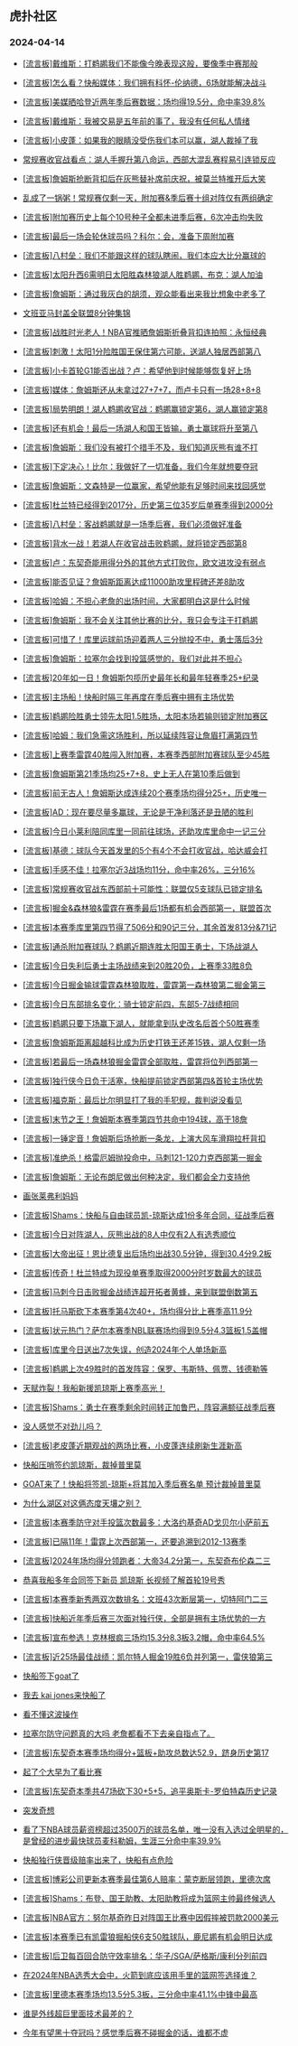 ## 虎扑社区 
### 2024-04-14

+ [[流言板]戴维斯：打鹈鹕我们不能像今晚表现这般，要像季中赛那般](https://bbs.hupu.com/625750715.html)

+ [[流言板]怎么看？快船媒体：我们拥有科怀-伦纳德，6场就能解决战斗](https://bbs.hupu.com/625748943.html)

+ [[流言板]美媒晒哈登近两年季后赛数据：场均得19.5分，命中率39.8%](https://bbs.hupu.com/625748736.html)

+ [[流言板]戴维斯：我被交易是五年前的事了，我没有任何私人情绪](https://bbs.hupu.com/625750364.html)

+ [[流言板]小皮蓬：如果我的眼睛没受伤我们本可以赢，湖人裁掉了我](https://bbs.hupu.com/625749267.html)

+ [常规赛收官战看点：湖人手握升第八命运，西部大混乱赛程易引连锁反应](https://bbs.hupu.com/625746903.html)

+ [[流言板]詹姆斯抢断背扣后在灰熊替补席前庆祝，被莫兰特推开后大笑](https://bbs.hupu.com/625747040.html)

+ [乱成了一锅粥！常规赛仅剩一天，附加赛&季后赛十组对阵仅有两组确定](https://bbs.hupu.com/625744438.html)

+ [[流言板]附加赛历史上每个10号种子全都未进季后赛，6次冲击均失败](https://bbs.hupu.com/625747320.html)

+ [[流言板]最后一场会轮休球员吗？科尔：会，准备下周附加赛](https://bbs.hupu.com/625747207.html)

+ [[流言板]八村垒：我们不能跟这样的球队瞎闹，我们本应大比分赢球的](https://bbs.hupu.com/625751727.html)

+ [[流言板]太阳升西6需明日太阳胜森林狼湖人胜鹈鹕，布克：湖人加油](https://bbs.hupu.com/625745375.html)

+ [[流言板]詹姆斯：通过我灰白的胡须，观众能看出来我比想象中老多了](https://bbs.hupu.com/625748454.html)

+ [文班亚马封盖全联盟8分钟集锦](https://bbs.hupu.com/625745890.html)

+ [[流言板]战胜时光老人！NBA官推晒詹姆斯折叠背扣连拍照：永恒经典](https://bbs.hupu.com/625746625.html)

+ [[流言板]刺激！太阳1分险胜国王保住第六可能，送湖人独居西部第八](https://bbs.hupu.com/625743378.html)

+ [[流言板]小卡首轮G1能否出战？卢：希望他到时候能够恢复好上场](https://bbs.hupu.com/625744921.html)

+ [[流言板]媒体：詹姆斯还从未拿过27+7+7，而卢卡只有一场28+8+8](https://bbs.hupu.com/625745855.html)

+ [[流言板]局势明朗！湖人鹈鹕收官战：鹈鹕赢锁定第6，湖人赢锁定第8](https://bbs.hupu.com/625744427.html)

+ [[流言板]还有机会！最后一场湖人和国王皆输，勇士赢球将升至第八](https://bbs.hupu.com/625744572.html)

+ [[流言板]詹姆斯：我们没有被打个措手不及，我们知道灰熊有谁不打](https://bbs.hupu.com/625748744.html)

+ [[流言板]下定决心！比尔：我做好了一切准备，我们今年就想要夺冠](https://bbs.hupu.com/625744740.html)

+ [[流言板]詹姆斯：文森特是一位赢家，希望他能有足够时间来找回感觉](https://bbs.hupu.com/625747688.html)

+ [[流言板]杜兰特已经得到2017分，历史第三位35岁后单赛季得到2000分](https://bbs.hupu.com/625744892.html)

+ [[流言板]八村垒：客战鹈鹕就是一场季后赛，我们必须做好准备](https://bbs.hupu.com/625751558.html)

+ [[流言板]背水一战！若湖人在收官战击败鹈鹕，就将锁定西部第8](https://bbs.hupu.com/625743943.html)

+ [[流言板]卢：东契奇能用得分外的其他方式打败你，欧文进攻没有弱点](https://bbs.hupu.com/625747655.html)

+ [[流言板]能否见证？詹姆斯距离达成11000助攻里程碑还差8助攻](https://bbs.hupu.com/625745685.html)

+ [[流言板]哈姆：不担心老詹的出场时间，大家都明白这是什么时候](https://bbs.hupu.com/625752588.html)

+ [[流言板]詹姆斯：我不会关注其他比赛的比分，我只会专注于打鹈鹕](https://bbs.hupu.com/625744877.html)

+ [[流言板]可惜了！库里运球前场迎着两人三分抛投不中，勇士落后3分](https://bbs.hupu.com/625742027.html)

+ [[流言板]詹姆斯：拉塞尔会找到投篮感觉的，我们对此并不担心](https://bbs.hupu.com/625747487.html)

+ [[流言板]20年如一日！詹姆斯包揽历史最年长和最年轻赛季25+纪录](https://bbs.hupu.com/625753254.html)

+ [[流言板]主场船！快船时隔三年再度在季后赛中拥有主场优势](https://bbs.hupu.com/625752969.html)

+ [[流言板]鹈鹕险胜勇士领先太阳1.5胜场，太阳本场若输则锁定附加赛区](https://bbs.hupu.com/625742423.html)

+ [[流言板]哈姆：我们急需这场胜利，所以延续阵容让詹眉打满第四节](https://bbs.hupu.com/625752259.html)

+ [[流言板]上赛季雷霆40胜闯入附加赛，本赛季西部附加赛球队至少45胜](https://bbs.hupu.com/625752874.html)

+ [[流言板]詹姆斯第21季场均25+7+8，史上无人在第10季后做到](https://bbs.hupu.com/625753409.html)

+ [[流言板]前无古人！詹姆斯达成连续20个赛季场均得分25+，历史唯一](https://bbs.hupu.com/625738897.html)

+ [[流言板]AD：现在要尽量多赢球，无论是干净利落还是丑陋的胜利](https://bbs.hupu.com/625749970.html)

+ [[流言板]今日小莱利陪同库里一同前往球场，还助攻库里命中一记三分](https://bbs.hupu.com/625752728.html)

+ [[流言板]基德：球队今天首发里的5个有4个不会打收官战，哈达威会打](https://bbs.hupu.com/625747905.html)

+ [[流言板]手感不佳！拉塞尔近3战场均11分，命中率26%，三分16%](https://bbs.hupu.com/625740532.html)

+ [[流言板]常规赛收官战东西部前十可能性：联盟仅5支球队已锁定排名](https://bbs.hupu.com/625753477.html)

+ [[流言板]掘金&森林狼&雷霆在赛季最后1场都有机会西部第一，联盟首次](https://bbs.hupu.com/625741607.html)

+ [[流言板]本赛季库里第四节得了506分和90记三分，其余首发813分&71记](https://bbs.hupu.com/625747048.html)

+ [[流言板]通杀附加赛球队？鹈鹕近期连胜太阳国王勇士，下场战湖人](https://bbs.hupu.com/625753163.html)

+ [[流言板]今日失利后勇士主场战绩来到20胜20负，上赛季33胜8负](https://bbs.hupu.com/625752834.html)

+ [[流言板]今日掘金输球雷霆森林狼取胜，雷霆第一森林狼第二掘金第三](https://bbs.hupu.com/625738001.html)

+ [[流言板]今日东部排名变化：骑士锁定前四，东部5-7战绩相同](https://bbs.hupu.com/625740089.html)

+ [[流言板]鹈鹕只要下场赢下湖人，就能拿到队史改名后首个50胜赛季](https://bbs.hupu.com/625747450.html)

+ [[流言板]詹姆斯距离超越科比成为历史打铁王还差15铁，湖人仅剩一场](https://bbs.hupu.com/625739151.html)

+ [[流言板]若最后一场森林狼掘金雷霆全部取胜，雷霆将位列西部第一](https://bbs.hupu.com/625739409.html)

+ [[流言板]独行侠今日负于活塞，快船提前锁定西部第四&首轮主场优势](https://bbs.hupu.com/625738653.html)

+ [[流言板]福克斯：最后比尔明显打了我的手犯规，裁判说没看见](https://bbs.hupu.com/625745063.html)

+ [[流言板]末节之王！詹姆斯本赛季第四节共命中194球，高于18詹](https://bbs.hupu.com/625739919.html)

+ [[流言板]一锤定音！詹姆斯后场抢断一条龙，上演大风车滑翔拉杆背扣](https://bbs.hupu.com/625738307.html)

+ [[流言板]准绝杀！格雷厄姆抛投命中，马刺121-120力克西部第一掘金](https://bbs.hupu.com/625737700.html)

+ [[流言板]詹姆斯：无论布朗尼做出何种决定，我们都会全力支持他](https://bbs.hupu.com/625748594.html)

+ [画张莱弗利妈妈](https://bbs.hupu.com/625751260.html)

+ [[流言板]Shams：快船与自由球员凯-琼斯达成1份多年合同，征战季后赛](https://bbs.hupu.com/625753945.html)

+ [[流言板]今日对阵湖人，灰熊出战的8人中仅有2人有选秀顺位](https://bbs.hupu.com/625753326.html)

+ [[流言板]大帝出征！恩比德复出后场均出战30.5分钟，得到30.4分9.2板](https://bbs.hupu.com/625753234.html)

+ [[流言板]传奇！杜兰特成为现役单赛季取得2000分时岁数最大的球员](https://bbs.hupu.com/625753842.html)

+ [[流言板]马刺今日击败掘金战绩连超开拓者黄蜂，来到联盟倒数第五](https://bbs.hupu.com/625753186.html)

+ [[流言板]托马斯砍下本赛季第4次40+，场均得分比上赛季高11.9分](https://bbs.hupu.com/625753274.html)

+ [[流言板]状元热门？萨尔本赛季NBL联赛场均得到9.5分4.3篮板1.5盖帽](https://bbs.hupu.com/625753612.html)

+ [[流言板]库里今日送出7次失误，创造2024年个人单场新高](https://bbs.hupu.com/625753129.html)

+ [[流言板]鹈鹕上次49胜时的首发阵容：保罗、韦斯特、佩贾、钱德勒等](https://bbs.hupu.com/625753048.html)

+ [天赋炸裂！我船新援凯琼斯上赛季高光！](https://bbs.hupu.com/625753978.html)

+ [[流言板]Shams：勇士在赛季剩余时间转正加鲁巴，阵容满额征战季后赛](https://bbs.hupu.com/625754350.html)

+ [没人感觉不对劲儿吗？](https://bbs.hupu.com/625753990.html)

+ [[流言板]老皮蓬近期观战的两场比赛，小皮蓬连续刷新生涯新高](https://bbs.hupu.com/625753396.html)

+ [快船压哨签约凯琼斯，裁掉普里莫](https://bbs.hupu.com/625753867.html)

+ [GOAT来了！快船将签凯-琼斯+将其加入季后赛名单 预计裁掉普里莫](https://bbs.hupu.com/625753954.html)

+ [为什么湖区对这俩态度天壤之别？](https://bbs.hupu.com/625753250.html)

+ [[流言板]本赛季防守对手投篮次数最多：大洛约基奇AD戈贝尔小萨前五](https://bbs.hupu.com/625754458.html)

+ [[流言板]已隔11年！雷霆上次西部第一，还要追溯到2012-13赛季](https://bbs.hupu.com/625753786.html)

+ [[流言板]2024年场均得分领跑者：大帝34.2分第一，东契奇布伦森二三](https://bbs.hupu.com/625754616.html)

+ [恭喜我船多年合同签下新员 凯琼斯 长视频了解首轮19号秀](https://bbs.hupu.com/625754334.html)

+ [[流言板]本赛季新秀两双次数排名：文班43次断层第一，切特阿门二三](https://bbs.hupu.com/625754671.html)

+ [[流言板]快船近年季后赛三次面对独行侠，全部是拥有主场优势的一方](https://bbs.hupu.com/625752986.html)

+ [[流言板]宣布参选！克林根疯三场均15.3分8.3板3.2帽，命中率64.5%](https://bbs.hupu.com/625753498.html)

+ [[流言板]近25场最佳战绩：凯尔特人掘金19胜6负并列第一，雷侠狼第三](https://bbs.hupu.com/625754528.html)

+ [快船签下goat了](https://bbs.hupu.com/625754182.html)

+ [我去 kai jones来快船了](https://bbs.hupu.com/625753989.html)

+ [看不懂这波操作](https://bbs.hupu.com/625754161.html)

+ [拉塞尔防守问题真的大吗 老詹都看不下去亲自指点了。](https://bbs.hupu.com/625750407.html)

+ [[流言板]东契奇本赛季场均得分+篮板+助攻总数达52.9，跻身历史第17](https://bbs.hupu.com/625755385.html)

+ [起了个大早为了看比赛](https://bbs.hupu.com/625755278.html)

+ [[流言板]东契奇本季共47场砍下30+5+5，追平奥斯卡-罗伯特森历史记录](https://bbs.hupu.com/625755359.html)

+ [突发奇想](https://bbs.hupu.com/625755329.html)

+ [看了下NBA球员薪资榜超过3500万的球员名单，唯一没有入选过全明星的，是曾经的进步最快球员麦科勒姆，生涯三分命中率39.9%](https://bbs.hupu.com/625753836.html)

+ [快船独行侠晋级赔率出来了，快船有点危险](https://bbs.hupu.com/625754841.html)

+ [[流言板]博彩公司更新本赛季最佳第6人赔率：蒙克断层领跑，里德次席](https://bbs.hupu.com/625755435.html)

+ [[流言板]Shams：布登、国王助教、太阳助教将成为篮网主帅最终候选人](https://bbs.hupu.com/625755459.html)

+ [[流言板]NBA官方：努尔基奇昨日对阵国王比赛中因假摔被罚款2000美元](https://bbs.hupu.com/625755472.html)

+ [[流言板]本赛季已有凯雷狼掘船侠6支50胜球队，鹿尼鹕有机会明日达成](https://bbs.hupu.com/625755405.html)

+ [[流言板]后卫每百回合防守效率排名：华子/SGA/萨格斯/康利分列前四](https://bbs.hupu.com/625755447.html)

+ [在2024年NBA选秀大会中，火箭到底应该用手里的篮网签选择谁？](https://bbs.hupu.com/625753643.html)

+ [[流言板]里德本赛季场均13.5分5.3板，三分命中率41.1%中锋中最高](https://bbs.hupu.com/625755337.html)

+ [谁是外线超巨里面技术最差的？](https://bbs.hupu.com/625755327.html)

+ [今年有望黑十夺冠吗？感觉季后赛不碰掘金的话，谁都不虚](https://bbs.hupu.com/625755295.html)

